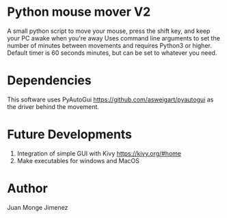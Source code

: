 # Python mouse mover V2
A small python script to move your mouse, press the shift key, and keep your PC awake when you're away
Uses command line arguments to set the number of minutes between movements and requires Python3 or higher.
Default timer is 60 seconds minutes, but can be set to whatever you need.

# Dependencies
This software uses PyAutoGui https://github.com/asweigart/pyautogui as the driver behind the movement. 

# Future Developments
1. Integration of simple GUI with Kivy
https://kivy.org/#home
2. Make executables for windows and MacOS

# Author
Juan Monge Jimenez
